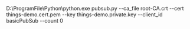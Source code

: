 D:\ProgramFile\Python\python.exe pubsub.py --ca_file root-CA.crt --cert things-demo.cert.pem --key things-demo.private.key --client_id basicPubSub --count 0